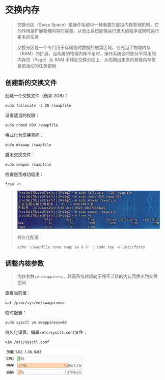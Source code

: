 # 交换内存

> 交换分区（Swap Space）是操作系统中一种重要的虚拟内存管理机制，它的作用是扩展物理内存的容量，从而让系统能够运行更大的程序或同时运行更多的任务
>
> 交换分区是一个专门用于存储临时数据的磁盘区域，它充当了物理内存（RAM）的扩展。当系统的物理内存不足时，操作系统会将部分不常用的内存页（Page）从 RAM 中移到交换分区上，从而腾出更多的物理内存供当前活动的任务使用

## 创建新的交换文件

创建一个交换文件（例如 2GB）：

```
sudo fallocate -l 2G /swapfile
```

设置适当的权限：

```
sudo chmod 600 /swapfile
```

格式化为交换空间：

```
sudo mkswap /swapfile
```

启用交换文件：

```
sudo swapon /swapfile
```

检查是否成功启用：

```
free -h
```

> ![image-20250224092726429](img/交换内存/image-20250224092726429.png)
>
> 持久化配置：
>
> ```
> echo '/swapfile none swap sw 0 0' | sudo tee -a /etc/fstab
> ```

## 调整内核参数

> 内核参数`vm.swappiness`，越高系统越倾向于将不活跃的内存页换出到交换空间

查看当前值：

```
cat /proc/sys/vm/swappiness
```

临时配置：

```
sudo sysctl vm.swappiness=60
```

持久化设置，编辑`/etc/sysctl.conf`文件：

```
vim /etc/sysctl.conf
```

![image-20250224093545736](img/交换内存/image-20250224093545736.png)